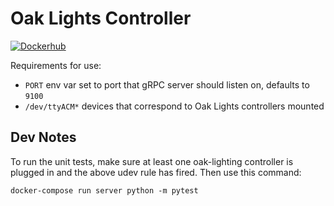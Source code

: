 # Oak Lights Controller
[![Dockerhub](https://img.shields.io/static/v1.svg?label=Docker%20Hub&message=latest&color=green)](https://hub.docker.com/r/oaklabs/component-oak-lights)

Requirements for use:
* `PORT` env var set to port that gRPC server should listen on, defaults to `9100`
* `/dev/ttyACM*` devices that correspond to Oak Lights controllers mounted


## Dev Notes

To run the unit tests, make sure at least one oak-lighting controller
is plugged in and the above udev rule has fired. Then use this
command:

```
docker-compose run server python -m pytest
```
